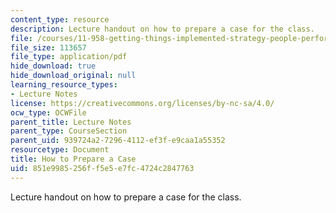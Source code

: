 ```yaml
---
content_type: resource
description: Lecture handout on how to prepare a case for the class.
file: /courses/11-958-getting-things-implemented-strategy-people-performance-and-leadership-january-iap-2009/851e9985256ff5e5e7fc4724c2847763_prepare_case.pdf
file_size: 113657
file_type: application/pdf
hide_download: true
hide_download_original: null
learning_resource_types:
- Lecture Notes
license: https://creativecommons.org/licenses/by-nc-sa/4.0/
ocw_type: OCWFile
parent_title: Lecture Notes
parent_type: CourseSection
parent_uid: 939724a2-7296-4112-ef3f-e9caa1a55352
resourcetype: Document
title: How to Prepare a Case
uid: 851e9985-256f-f5e5-e7fc-4724c2847763
---
```

Lecture handout on how to prepare a case for the class.